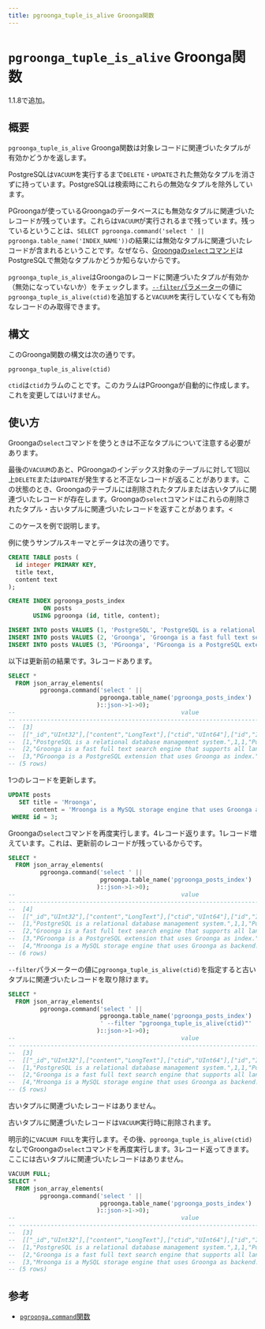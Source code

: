 ```yaml
---
title: pgroonga_tuple_is_alive Groonga関数
---
```


# `pgroonga_tuple_is_alive` Groonga関数

1.1.8で追加。

## 概要

`pgroonga_tuple_is_alive` Groonga関数は対象レコードに関連づいたタプルが有効かどうかを返します。

PostgreSQLは`VACUUM`を実行するまで`DELETE`・`UPDATE`された無効なタプルを消さずに持っています。PostgreSQLは検索時にこれらの無効なタプルを除外しています。

PGroongaが使っているGroongaのデータベースにも無効なタプルに関連づいたレコードが残っています。これらは`VACUUM`が実行されるまで残っています。残っているということは、`SELECT pgroonga.command('select ' || pgroonga.table_name('INDEX_NAME'))`の結果には無効なタプルに関連づいたレコードが含まれるということです。なぜなら、[Groongaの`select`コマンド](http://groonga.org/ja/docs/reference/commands/select.html)はPostgreSQLで無効なタプルかどうか知らないからです。

`pgroonga_tuple_is_alive`はGroongaのレコードに関連づいたタプルが有効か（無効になっていないか）をチェックします。[`--filter`パラメーター](http://groonga.org/ja/docs/reference/commands/select.html#select-filter)の値に`pgroonga_tuple_is_alive(ctid)`を追加すると`VACUUM`を実行していなくても有効なレコードのみ取得できます。

## 構文

このGroonga関数の構文は次の通りです。

```text
pgroonga_tuple_is_alive(ctid)
```

`ctid`は`ctid`カラムのことです。このカラムはPGroongaが自動的に作成します。これを変更してはいけません。

## 使い方

Groongaの`select`コマンドを使うときは不正なタプルについて注意する必要があります。

最後の`VACUUM`のあと、PGroongaのインデックス対象のテーブルに対して1回以上`DELETE`または`UPDATE`が発生すると不正なレコードが返ることがあります。この状態のとき、Groongaのテーブルには削除されたタプルまたは古いタプルに関連づいたレコードが存在します。Groongaの`select`コマンドはこれらの削除されたタプル・古いタプルに関連づいたレコードを返すことがあります。<

このケースを例で説明します。

例に使うサンプルスキーマとデータは次の通りです。

```sql
CREATE TABLE posts (
  id integer PRIMARY KEY,
  title text,
  content text
);

CREATE INDEX pgroonga_posts_index
          ON posts
       USING pgroonga (id, title, content);

INSERT INTO posts VALUES (1, 'PostgreSQL', 'PostgreSQL is a relational database management system.');
INSERT INTO posts VALUES (2, 'Groonga', 'Groonga is a fast full text search engine that supports all languages.');
INSERT INTO posts VALUES (3, 'PGroonga', 'PGroonga is a PostgreSQL extension that uses Groonga as index.');
```

以下は更新前の結果です。3レコードあります。

```sql
SELECT *
  FROM json_array_elements(
         pgroonga.command('select ' ||
                          pgroonga.table_name('pgroonga_posts_index')
                         )::json->1->0);
--                                               value                                              
-- -------------------------------------------------------------------------------------------------
--  [3]
--  [["_id","UInt32"],["content","LongText"],["ctid","UInt64"],["id","Int32"],["title","LongText"]]
--  [1,"PostgreSQL is a relational database management system.",1,1,"PostgreSQL"]
--  [2,"Groonga is a fast full text search engine that supports all languages.",2,2,"Groonga"]
--  [3,"PGroonga is a PostgreSQL extension that uses Groonga as index.",3,3,"PGroonga"]
-- (5 rows)
```

1つのレコードを更新します。

```sql
UPDATE posts
   SET title = 'Mroonga',
       content = 'Mroonga is a MySQL storage engine that uses Groonga as backend.'
 WHERE id = 3;
```

Groongaの`select`コマンドを再度実行します。4レコード返ります。1レコード増えています。これは、更新前のレコードが残っているからです。

```sql
SELECT *
  FROM json_array_elements(
         pgroonga.command('select ' ||
                          pgroonga.table_name('pgroonga_posts_index')
                         )::json->1->0);
--                                               value                                              
-- -------------------------------------------------------------------------------------------------
--  [4]
--  [["_id","UInt32"],["content","LongText"],["ctid","UInt64"],["id","Int32"],["title","LongText"]]
--  [1,"PostgreSQL is a relational database management system.",1,1,"PostgreSQL"]
--  [2,"Groonga is a fast full text search engine that supports all languages.",2,2,"Groonga"]
--  [3,"PGroonga is a PostgreSQL extension that uses Groonga as index.",3,3,"PGroonga"]
--  [4,"Mroonga is a MySQL storage engine that uses Groonga as backend.",4,3,"Mroonga"]
-- (6 rows)
```

`--filter`パラメーターの値に`pgroonga_tuple_is_alive(ctid)`を指定すると古いタプルに関連づいたレコードを取り除けます。

```sql
SELECT *
  FROM json_array_elements(
         pgroonga.command('select ' ||
                          pgroonga.table_name('pgroonga_posts_index') ||
                          ' --filter "pgroonga_tuple_is_alive(ctid)"'
                         )::json->1->0);
--                                               value                                              
-- -------------------------------------------------------------------------------------------------
--  [3]
--  [["_id","UInt32"],["content","LongText"],["ctid","UInt64"],["id","Int32"],["title","LongText"]]
--  [1,"PostgreSQL is a relational database management system.",1,1,"PostgreSQL"]
--  [2,"Groonga is a fast full text search engine that supports all languages.",2,2,"Groonga"]
--  [4,"Mroonga is a MySQL storage engine that uses Groonga as backend.",4,3,"Mroonga"]
-- (5 rows)
```

古いタプルに関連づいたレコードはありません。

古いタプルに関連づいたレコードは`VACUUM`実行時に削除されます。

明示的に`VACUUM FULL`を実行します。その後、`pgroonga_tuple_is_alive(ctid)`なしでGroongaの`select`コマンドを再度実行します。3レコード返ってきます。ここには古いタプルに関連づいたレコードはありません。

```sql
VACUUM FULL;
SELECT *
  FROM json_array_elements(
         pgroonga.command('select ' ||
                          pgroonga.table_name('pgroonga_posts_index')
                         )::json->1->0);
--                                               value                                              
-- -------------------------------------------------------------------------------------------------
--  [3]
--  [["_id","UInt32"],["content","LongText"],["ctid","UInt64"],["id","Int32"],["title","LongText"]]
--  [1,"PostgreSQL is a relational database management system.",1,1,"PostgreSQL"]
--  [2,"Groonga is a fast full text search engine that supports all languages.",2,2,"Groonga"]
--  [3,"Mroonga is a MySQL storage engine that uses Groonga as backend.",3,3,"Mroonga"]
-- (5 rows)
```

## 参考

  * [`pgroonga.command`関数](../functions/pgroonga-command.html)
